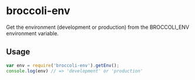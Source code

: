 # broccoli-env

Get the environment (development or production) from the BROCCOLI_ENV
environment variable.

## Usage

```js
var env = require('broccoli-env').getEnv();
console.log(env) // => 'development' or 'production'
```
